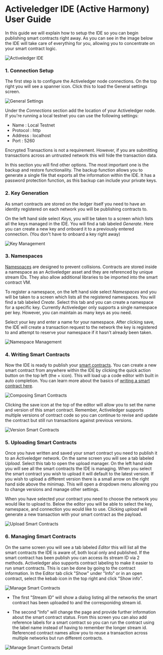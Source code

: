 # Activeledger IDE (Active Harmony) User Guide

In this guide we will explain how to setup the IDE so you can begin publishing smart contracts right away. As you can see in the image below the IDE will take care of everything for you, allowing you to concentrate on your smart contract logic.

![Activeledger IDE](https://activeledger.io/wp-content/uploads/2018/10/developer-tools-demo.gif)

### 1. Connection Setup

The first step is to configure the Activeledger node connections. On the top right you will see a spanner icon. Click this to load the General settings screen.

![General Settings](https://activeledger.io/wp-content/uploads/2018/10/2018-10-09_11-50-00.png)

Under the *Connections* section add the location of your Activeledger node. If you're running a local testnet you can use the following settings:

* Name : Local Testnet
* Protocol : http
* Address : localhost
* Port : 5260

Encrypted Transactions is not a requirement. However, if you are submitting transactions across an untrusted network this will hide the transaction data.

In this section you will find other options. The most important one is the backup and restore functionaility. The backup function allows you to generate a single file that exports all the information within the IDE. It has a password protection function, as this backup can include your private keys.

### 2. Key Generation

As smart contracts are stored on the ledger itself you need to have an identity registered on each network you will be publishing contracts to. 

On the left hand side select *Keys*, you will be taken to a screen which lists all the keys managed in the IDE. You will find a tab labeled *Generate*. Here you can create a new key and onboard it to a previously entered connection. (You don't have to onboard a key right away)

![Key Management](https://activeledger.io/wp-content/uploads/2018/10/2018-10-09_11-50-32.png)

### 3. Namespaces

[Namespaces](../contracts/deployment/namespace.md) are designed to prevent collisions. Contracts are stored inside a namespace as an Activeledger asset and they are referenced by unique stream IDs. They also allow additional libraries to be imported into the smart contract VM. 

To register a namespace, on the left hand side select *Namespaces* and you will be taken to a screen which lists all the registered namespaces. You will find a tab labeled *Create*. Select this tab and you can create a namespace for a specific key. Currently Activeledger only supports a single namespace per key. However, you can maintain as many keys as you need.

Select your key and enter a name for your namespace. After clicking save, the IDE will create a transaction request to the network the key is registered to and attempt to reserve your namespace if it hasn't already been taken.

![Namespace Management](https://activeledger.io/wp-content/uploads/2018/10/2018-10-09_11-51-39.png)

### 4. Writing Smart Contracts

Now the IDE is ready to publish your [smart contracts](../contracts/README.md). You can create a new smart contract from anywhere within the IDE by clicking the quick action button on the top left (the + icon). This will load up a code editor with built in auto completion. You can learn more about the basics of [writing a smart contract here](../contracts/standard.md).

![Composing Smart Contracts](https://activeledger.io/wp-content/uploads/2018/10/2018-10-09_11-52-43.png)

Clicking the save icon at the top of the editor will allow you to set the name and version of this smart contract. Remember, Activeledger supports multiple versions of contract code so you can continue to revise and update the contract but still run transactions against previous versions.

![Version Smart Contracts](https://activeledger.io/wp-content/uploads/2018/10/2018-10-09_11-53-06.png)

### 5. Uploading Smart Contracts

Once you have written and saved your smart contract you need to publish it to an Activeledger network. On the same screen you will see a tab labeled *Upload*. Select this tab to open the upload manager. On the left hand side you will see all the smart contracts the IDE is managing. When you select the smart contract you wish to upload it will default to the latest version. If you wish to upload a different version there is a small arrow on the right hand side above the minimap. This will open a dropdown menu allowing you to change versions and manage other settings.

When you have selected your contract you need to choose the network you would like to upload to. Below the editor you will be able to select the key, namespace, and connection you would like to use. Clicking *upload* will generate a new transaction with your smart contract as the payload. 

![Upload Smart Contracts](https://activeledger.io/wp-content/uploads/2018/10/2018-10-09_11-53-25.png)

### 6. Managing Smart Contracts

On the same screen you will see a tab labeled *Editor* this will list all the smart contracts the IDE is aware of, both local only and published. If the smart contract has been publish you can access its stream ID via 2 methods. 
Activeledger also supports contract labeling to make it easier to run smart contracts. This is can be done by going to the contract information. In the Editor tab click "Show" under "Info" or in an open contract, select the kebab icon in the top right and click "Show info".

![Manage Smart Contracts](https://activeledger.io/wp-content/uploads/2018/10/2018-10-09_11-53-45.png)

* The first "Stream ID" will show a dialog listing all the networks the smart contract has been uploaded to and the corresponidng stream id. 

* The second "Info" will change the page and provide further information about the smart contract status. From this screen you can also add reference labels for a smart contract so you can run the contract using the label name instead of having to remember the longer stream id. Referenced contract names allow you to reuse a transaction across multiple networks but run different contracts.

![Manage Smart Contracts Detail](https://activeledger.io/wp-content/uploads/2018/10/2018-10-09_11-53-51.png)
